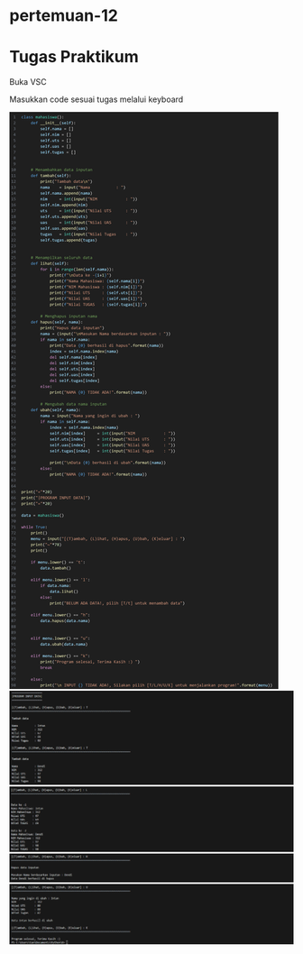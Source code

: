 # pertemuan-12

# Tugas Praktikum
<p>Buka VSC</p>
<p>Masukkan code sesuai tugas melalui keyboard</p>

![img 1](screenshot/ss1.png)
![img 1](screenshot/ss2.png)
![img 1](screenshot/ss3.png)
![img 1](screenshot/ss4.png)
![img 1](screenshot/ss5.png)
